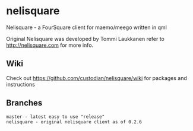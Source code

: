 nelisquare
==========

Nelisquare - a FourSquare client for maemo/meego written in qml


Original Nelisquare was developed by Tommi Laukkanen refer to http://nelisquare.com for more info.

Wiki
----

Check out https://github.com/custodian/nelisquare/wiki for packages and instructions

## Branches

    master - latest easy to use "release"
    nelisquare - original nelisquare client as of 0.2.6

